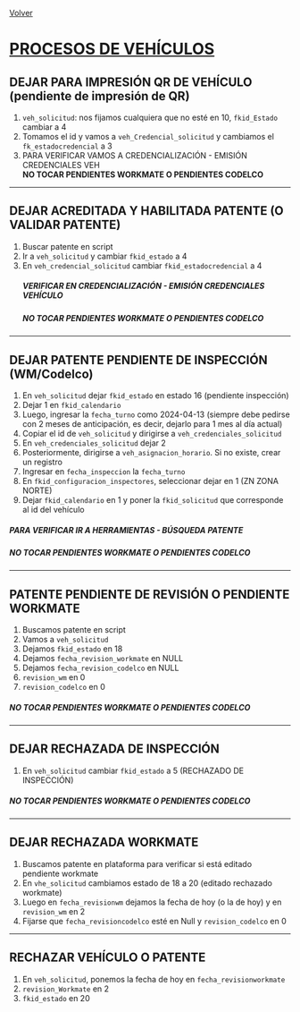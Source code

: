 <link rel="stylesheet" type="text/css" href="styles.css">

[Volver](./index.md)

# <u>PROCESOS DE VEHÍCULOS</u>

## DEJAR PARA IMPRESIÓN QR DE VEHÍCULO (pendiente de impresión de QR)

1. `veh_solicitud`: nos fijamos cualquiera que no esté en 10, `fkid_Estado` cambiar a 4
2. Tomamos el id y vamos a `veh_Credencial_solicitud` y cambiamos el `fk_estadocredencial` a 3
3. PARA VERIFICAR VAMOS A CREDENCIALIZACIÓN - EMISIÓN CREDENCIALES VEH  
   **NO TOCAR PENDIENTES WORKMATE O PENDIENTES CODELCO**

---

## DEJAR ACREDITADA Y HABILITADA PATENTE (O VALIDAR PATENTE)

1. Buscar patente en script
2. Ir a `veh_solicitud` y cambiar `fkid_estado` a 4
3. En `veh_credencial_solicitud` cambiar `fkid_estadocredencial` a 4  
   ##### VERIFICAR EN CREDENCIALIZACIÓN - EMISIÓN CREDENCIALES VEHÍCULO 
   ##### NO TOCAR PENDIENTES WORKMATE O PENDIENTES CODELCO

---

## DEJAR PATENTE PENDIENTE DE INSPECCIÓN (WM/Codelco)

1. En `veh_solicitud` dejar `fkid_estado` en estado 16 (pendiente inspección)
2. Dejar 1 en `fkid_calendario`
3. Luego, ingresar la `fecha_turno` como 2024-04-13 (siempre debe pedirse con 2 meses de anticipación, es decir, dejarlo para 1 mes al día actual)
4. Copiar el id de `veh_solicitud` y dirigirse a `veh_credenciales_solicitud`
5. En `veh_credenciales_solicitud` dejar 2
6. Posteriormente, dirigirse a `veh_asignacion_horario`. Si no existe, crear un registro
7. Ingresar en `fecha_inspeccion` la `fecha_turno`
8. En `fkid_configuracion_inspectores`, seleccionar dejar en 1 (ZN ZONA NORTE)
9. Dejar `fkid_calendario` en 1 y poner la `fkid_solicitud` que corresponde al id del vehículo  
##### PARA VERIFICAR IR A HERRAMIENTAS - BÚSQUEDA PATENTE  
##### NO TOCAR PENDIENTES WORKMATE O PENDIENTES CODELCO

---

## PATENTE PENDIENTE DE REVISIÓN O PENDIENTE WORKMATE

1. Buscamos patente en script
2. Vamos a `veh_solicitud`
3. Dejamos `fkid_estado` en 18
4. Dejamos `fecha_revision_workmate` en NULL
5. Dejamos `fecha_revision_codelco` en NULL
6. `revision_wm` en 0
7. `revision_codelco` en 0  
##### NO TOCAR PENDIENTES WORKMATE O PENDIENTES CODELCO

---

## DEJAR RECHAZADA DE INSPECCIÓN

1. En `veh_solicitud` cambiar `fkid_estado` a 5 (RECHAZADO DE INSPECCIÓN)  
##### NO TOCAR PENDIENTES WORKMATE O PENDIENTES CODELCO

---

## DEJAR RECHAZADA WORKMATE

1. Buscamos patente en plataforma para verificar si está editado pendiente workmate
2. En `vhe_solicitud` cambiamos estado de 18 a 20 (editado rechazado workmate)
3. Luego en `fecha_revisionwm` dejamos la fecha de hoy (o la de hoy) y en `revision_wm` en 2
4. Fijarse que `fecha_revisioncodelco` esté en Null y `revision_codelco` en 0

---

## RECHAZAR VEHÍCULO O PATENTE

1. En `veh_solicitud`, ponemos la fecha de hoy en `fecha_revisionworkmate`
2. `revision_Workmate` en 2
3. `fkid_estado` en 20
